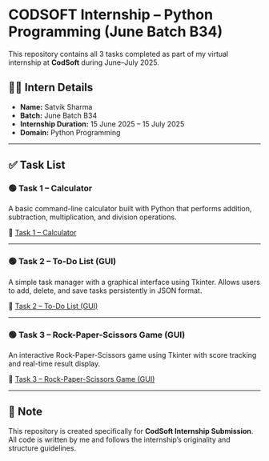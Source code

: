 # CODSOFT Internship – Python Programming (June Batch B34)

This repository contains all 3 tasks completed as part of my virtual internship at **CodSoft** during June–July 2025.

## 🧑‍💻 Intern Details
- **Name:** Satvik Sharma
- **Batch:** June Batch B34
- **Internship Duration:** 15 June 2025 – 15 July 2025
- **Domain:** Python Programming

---

## ✅ Task List

### 🟢 Task 1 – Calculator
A basic command-line calculator built with Python that performs addition, subtraction, multiplication, and division operations.

🔗 [Task 1 – Calculator](./Calculator)

---

### 🟢 Task 2 – To-Do List (GUI)
A simple task manager with a graphical interface using Tkinter. Allows users to add, delete, and save tasks persistently in JSON format.

🔗 [Task 2 – To-Do List (GUI)](./TO_DO_LIST)

---

### 🟢 Task 3 – Rock-Paper-Scissors Game (GUI)
An interactive Rock-Paper-Scissors game using Tkinter with score tracking and real-time result display.

🔗 [Task 3 – Rock-Paper-Scissors Game (GUI)](./RPS-GAME)

---

## 📌 Note
This repository is created specifically for **CodSoft Internship Submission**.  
All code is written by me and follows the internship’s originality and structure guidelines.
